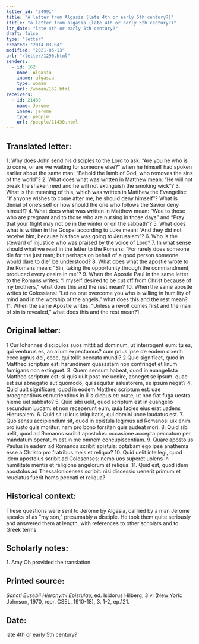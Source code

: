 ```yaml
---
letter_id: "24991"
title: "A letter from Algasia (late 4th or early 5th century?)"
ititle: "a letter from algasia (late 4th or early 5th century?)"
ltr_date: "late 4th or early 5th century?"
draft: false
type: "letter"
created: "2014-03-04"
modified: "2021-05-13"
url: "/letter/1290.html"
senders:
  - id: 162
    name: Algasia
    iname: algasia
    type: woman
    url: /woman/162.html
receivers:
  - id: 21430
    name: Jerome
    iname: jerome
    type: people
    url: /people/21430.html
---
```

<h2> Translated letter:</h2>1. Why does John send his disciples to the Lord to ask: “Are you he who is to come, or are we waiting for someone else?” when he himself had spoken earlier about the same man: “Behold the lamb of God, who removes the sins of the world”?
2. What does what was written in Matthew mean: “He will not break the shaken reed and he will not extinguish the smoking wick”?
3. What is the meaning of this, which was written in Matthew the Evangelist: “If anyone wishes to come after me, he should deny himself”? What is denial of one’s self or how should the one who follows the Savior deny himself?
4. What does what was written in Matthew mean: “Woe to those who are pregnant and to those who are nursing in those days” and “Pray that your flight may not be in the winter or on the sabbath”?
5. What does what is written in the Gospel according to Luke mean: “And they did not receive him, because his face was going to Jerusalem”?
6. Who is the steward of injustice who was praised by the voice of Lord?
7. In what sense should what we read in the letter to the Romans: “For rarely does someone die for the just man; but perhaps on behalf of a good person someone would dare to die” be understood?
8. What does what the apostle wrote to the Romans mean: “Sin, taking the opportunity through the commandment, produced every desire in me”?
9. When the Apostle Paul in the same letter to the Romans writes: “I myself desired to be cut off from Christ because of my brothers,” what does this and the rest mean?
10. When the same apostle writes to Colossians: “Let no one overcome you who is willing in humility of mind and in the worship of the angels,” what does this and the rest mean?
11. When the same Apostle writes: “Unless a revolt comes first and the man of sin is revealed,” what does this and the rest mean?1
<h2 class="mt-4"> Original letter:</h2>1 Cur Iohannes discipulos suos mittit ad dominum, ut interrogent eum:  tu es, qui venturus es, an alium expectamus?  cum prius ipse de eodem dixerit:  ecce agnus dei, ecce, qui tollit peccata mundi?
2 Quid significet, quod in Mattheo scriptum est:  harundinem quassatam non confringet et linum fumigans non extinguet.
3. Quem sensum habeat, quod in euangelista Mattheo scriptum est: si quis uult  post me uenire, abneget se ipsum. quae est sui abnegatio aut quomodo, qui sequitur saluatorem, se ipsum negat?
4. Quid uult significare, quod in eodem Mattheo scriptum est: uae praegnantibus et nutrientibus in illis diebus et: orate, ut non fiat fuga uestra hieme uel sabbato?
5. Quid sibi uelit, quod scriptum est in euangelio secundum Lucam: et non receperunt eum, quia facies eius erat uadens Hierusalem.
 6. Quid sit uilicus iniquitatis, qui domini uoce laudatus est.
7. Quo sensu accipiendum sit, quod in epistula legimus ad Romanos: uix enim pro iusto quis  moritur; nam pro bono forsitan quis audeat mori.
 8. Quid sibi uelit, quod ad Romanos scribit apostolus: occasione accepta peccatum per mandatum operatum est in me omnem concupiscentiam.
 9. Quare apostolus Paulus in eadem ad Romanos scribit epistula: optabam ego ipse anathema esse a Christo pro fratribus meis et reliqua?
10. Quid uelit intellegi, quod idem apostolus scribit ad Colosenses: nemo uos superet uolens in humilitate mentis et religione angelorum et reliqua.
11. Quid est, quod idem apostolus ad Thessalonicenses scribit: nisi discessio uenerit primum et reuelatus fuerit homo peccati et reliqua?
<h2 class="mt-4"> Historical context:</h2>These questions were sent to Jerome by Algasia, carried by a man Jerome speaks of as "my son," presumably a disciple.  He took them quite seriously and answered them at length, with references to other scholars and to Greek terms.
<h2 class="mt-4"> Scholarly notes:</h2>1. Amy Oh provided the translation.
<h2 class="mt-4"> Printed source:</h2><p><em>Sancti Eusebii Hieronymi Epistulae</em>, ed. Isidorus Hilberg, 3 v. (New York: Johnson, 1970, repr. CSEL, 1910-18), 3. 1-2, ep.121.</p><h2 class="mt-4"> Date:</h2>late 4th or early 5th century?
